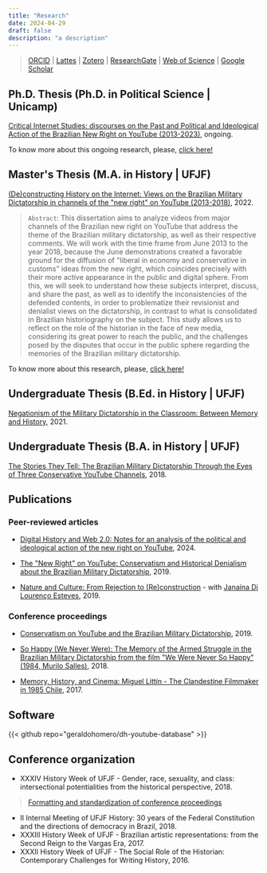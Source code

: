 ```yaml
---
title: "Research"
date: 2024-04-29
draft: false
description: "a description"
---
```


> [ORCID](https://orcid.org/0000-0001-6686-7182) | [Lattes](http://lattes.cnpq.br/9924558848538635) | [Zotero](https://www.zotero.org/geraldohomero) | [ResearchGate](https://www.researchgate.net/profile/Geraldo-Couto-Neto) | [Web of Science](https://www.webofscience.com/wos/author/record/LFU-6287-2024) | [Google Scholar](https://scholar.google.com/citations?hl=pt-BR&user=QcUrmPYAAAAJ)


## Ph.D. Thesis (Ph.D. in Political Science | Unicamp)

[Critical Internet Studies: discourses on the Past and Political and Ideological Action of the Brazilian New Right on YouTube (2013-2023)](/research-projects/1739118101927-phd-research/), ongoing.

To know more about this ongoing research, please, [click here!](/research-projects/1739118101927-phd-research/)
 

## Master's Thesis (M.A. in History | UFJF)
[(De)constructing History on the Internet: Views on the Brazilian Military Dictatorship in channels of the "new right" on YouTube (2013-2018)](https://repositorio.ufjf.br/jspui/handle/ufjf/14568), 2022.

>`Abstract`: This dissertation aims to analyze videos from major channels of the Brazilian new right on YouTube that address the theme of the Brazilian military dictatorship, as well as their respective comments. We will work with the time frame from June 2013 to the year 2018, because the June demonstrations created a favorable ground for the diffusion of "liberal in economy and conservative in customs" ideas from the new right, which coincides precisely with their more active appearance in the public and digital sphere. From this, we will seek to understand how these subjects interpret, discuss, and share the past, as well as to identify the inconsistencies of the defended contents, in order to problematize their revisionist and denialist views on the dictatorship, in contrast to what is consolidated in Brazilian historiography on the subject. This study allows us to reflect on the role of the historian in the face of new media, considering its great power to reach the public, and the challenges posed by the disputes that occur in the public sphere regarding the memories of the Brazilian military dictatorship.

To know more about this research, please, [click here!](/research-projects/1733588216310-masters-thesis/)


## Undergraduate Thesis (B.Ed. in History | UFJF)
[Negationism of the Military Dictatorship in the Classroom: Between Memory and History](http://dx.doi.org/10.13140/RG.2.2.18274.95686), 2021.

## Undergraduate Thesis (B.A. in History | UFJF)
[The Stories They Tell: The Brazilian Military Dictatorship Through the Eyes of Three Conservative YouTube Channels](http://dx.doi.org/10.13140/RG.2.2.29915.37929), 2018.

## Publications

### Peer-reviewed articles


- [Digital History and Web 2.0: Notes for an analysis of the political and ideological action of the new right on YouTube](https://periodicos.ifg.edu.br/cehd/article/view/2016), 2024.

- [The "New Right" on YouTube: Conservatism and Historical Denialism about the Brazilian Military Dictatorship](https://publicacoes.ufes.br/agora/article/view/26411), 2019.

- [Nature and Culture: From Rejection to (Re)construction](https://doi.org/10.34019/1981-2140.2018.17510) - with [Janaína Di Lourenço Esteves](https://orcid.org/0000-0003-0529-6739), 2019.

### Conference proceedings

- [Conservatism on YouTube and the Brazilian Military Dictatorship](http://dx.doi.org/10.13140/RG.2.2.16160.19200), 2019.

- [So Happy (We Never Were): The Memory of the Armed Struggle in the Brazilian Military Dictatorship from the film "We Were Never So Happy" (1984, Murilo Salles)](http://dx.doi.org/10.13140/RG.2.2.22871.07847), 2018.
- [Memory, History, and Cinema: Miguel Littín - The Clandestine Filmmaker in 1985 Chile](http://dx.doi.org/10.13140/RG.2.2.36292.85128), 2017.

## Software

{{< github repo="geraldohomero/dh-youtube-database" >}}

## Conference organization

- XXXIV History Week of UFJF - Gender, race, sexuality, and class: intersectional potentialities from the historical perspective, 2018.
>[Formatting and standardization of conference proceedings](https://www.academia.edu/124845124)
- II Internal Meeting of UFJF History: 30 years of the Federal Constitution and the directions of democracy in Brazil, 2018.
- XXXIII History Week of UFJF - Brazilian artistic representations: from the Second Reign to the Vargas Era, 2017.
- XXXII History Week of UFJF - The Social Role of the Historian: Contemporary Challenges for Writing History, 2016.